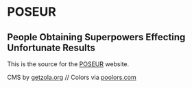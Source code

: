 # POSEUR

## People Obtaining Superpowers Effecting Unfortunate Results

This is the source for the [POSEUR](http://poseur.daniel.industries/) website.

CMS by [getzola.org](https://www.getzola.org/) // Colors via [poolors.com](https://poolors.com/)
